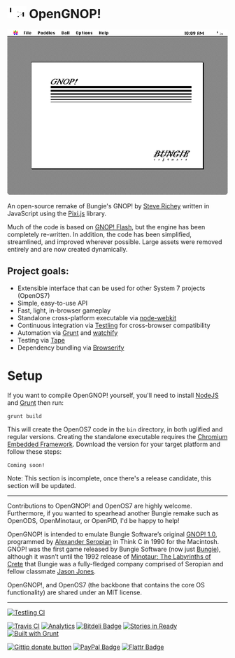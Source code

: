 # ![GNOP! Icon](assets/icon-readme.png) OpenGNOP!

<p align="center">
<img src="assets/screenshot.png" alt="GNOP! Screenshot"/>
</p>

An open-source remake of Bungie's GNOP! by [Steve Richey](https://github.com/steverichey) written in JavaScript using the [Pixi.js](http://www.pixijs.com/) library.

Much of the code is based on [GNOP! Flash](https://github.com/steverichey/gnopflash), but the engine has been completely re-written.  In addition, the code has been simplified, streamlined, and improved wherever possible.  Large assets were removed entirely and are now created dynamically.

## Project goals:
* Extensible interface that can be used for other System 7 projects (OpenOS7)
* Simple, easy-to-use API
* Fast, light, in-browser gameplay
* Standalone cross-platform executable via [node-webkit](https://github.com/rogerwang/node-webkit)
* Continuous integration via [Testling](https://ci.testling.com/) for cross-browser compatibility
* Automation via [Grunt](http://gruntjs.com/) and [watchify](https://www.npmjs.org/package/watchify)
* Testing via [Tape](https://www.npmjs.org/package/tape)
* Dependency bundling via [Browserify](http://browserify.org/)

# Setup

If you want to compile OpenGNOP! yourself, you'll need to install [NodeJS](http://nodejs.org/) and [Grunt](http://gruntjs.com/) then run:

````
grunt build
````

This will create the OpenOS7 code in the `bin` directory, in both uglified and regular versions. Creating the standalone executable requires the [Chromium Embedded Framework](https://code.google.com/p/chromiumembedded/). Download the version for your target platform and follow these steps:

````
Coming soon!
````

Note: This section is incomplete, once there's a release candidate, this section will be updated.

---

Contributions to OpenGNOP! and OpenOS7 are highly welcome. Furthermore, if you wanted to spearhead another Bungie remake such as OpenODS, OpenMinotaur, or OpenPID, I'd be happy to help!

OpenGNOP! is intended to emulate Bungie Software’s original [GNOP! 1.0](http://en.wikipedia.org/wiki/Gnop!), programmed by [Alexander Seropian](http://en.wikipedia.org/wiki/Alex_Seropian) in Think C in 1990 for the Macintosh. GNOP! was the first game released by Bungie Software (now just [Bungie](http://www.bungie.net)), although it wasn’t until the 1992 release of [Minotaur: The Labyrinths of Crete](http://en.wikipedia.org/wiki/Minotaur:_The_Labyrinths_of_Crete) that Bungie was a fully-fledged company comprised of Seropian and fellow classmate [Jason Jones](http://en.wikipedia.org/wiki/Jason_Jones_(programmer)).

OpenGNOP!, and OpenOS7 (the backbone that contains the core OS functionality) are shared under an MIT license. 

---

[![Testling CI](https://ci.testling.com/steverichey/OpenGNOP.png)](https://ci.testling.com/steverichey/OpenGNOP "OpenGNOP! Continuous Integration via Testling")

[![Travis CI](https://travis-ci.org/steverichey/OpenGNOP.png)](https://travis-ci.org/steverichey/OpenGNOP "OpenGNOP! Continuous Integration via TravisCI")  [![Analytics](https://ga-beacon.appspot.com/UA-47369324-5/OpenGNOP/readme)](https://github.com/igrigorik/ga-beacon "OpenGNOP! Analytics via GA-Beacon")  [![Bitdeli Badge](https://d2weczhvl823v0.cloudfront.net/steverichey/opengnop/trend.png)](https://bitdeli.com/free "OpenGNOP! Analytics via Bitdeli")  [![Stories in Ready](https://badge.waffle.io/steverichey/opengnop.png?label=ready&title=Ready)](https://waffle.io/steverichey/opengnop "OpenGNOP! Issue Tracking via Waffle.io")  [![Built with Grunt](https://cdn.gruntjs.com/builtwith.png)](http://gruntjs.com/ "OpenGNOP! is built with GruntJS")

[![Gittip donate button](http://img.shields.io/gittip/steverichey.png)](https://www.gittip.com/steverichey/ "Support the development of OpenGNOP! via Gittip")  [![PayPal Badge](http://img.shields.io/paypal/donate.png?color=yellow)](https://www.paypal.com/cgi-bin/webscr?cmd=_donations&business=stevenpatrickrichey%40gmail.com&item_name=Open%20source%20donation%20to%20Steve%20Richey&currency_code=USD&bn=PP-DonationsBF%3abtn_donate_SM%2egif%3aNonHosted "Support the development of OpenGNOP! via Paypal") [![Flattr Badge](http://img.shields.io/badge/flattr-donate-orange.svg)](https://flattr.com/submit/auto?user_id=steverichey&url=https://github.com/steverichey/opengnop&title=opengnop&language=&tags=github&category=software)